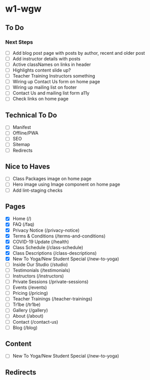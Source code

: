 # w1-wgw

## To Do

### Next Steps

- [ ] Add blog post page with posts by author, recent and older post
- [ ] Add instructor details with posts
- [ ] Active classNames on links in header
- [ ] Highlights content slide up?
- [ ] Teacher Training Instructors something
- [ ] Wiring up Contact Us form on home page
- [ ] Wiring up mailing list on footer
- [ ] Contact Us and mailing list form a11y
- [ ] Check links on home page

## Technical To Do

- [ ] Manifest
- [ ] Offline/PWA
- [ ] SEO
- [ ] Sitemap
- [ ] Redirects

## Nice to Haves

- [ ] Class Packages image on home page
- [ ] Hero image using Image component on home page
- [ ] Add lint-staging checks

## Pages

- [x] Home (/)
- [x] FAQ (/faq)
- [x] Privacy Notice (/privacy-notice)
- [x] Terms & Conditions (/terms-and-conditions)
- [x] COVID-19 Update (/health)
- [x] Class Schedule (/class-schedule)
- [x] Class Descriptions (/class-descriptions)
- [x] New To Yoga/New Student Special (/new-to-yoga)
- [ ] Inside Our Studio (/studio)
- [ ] Testimonials (/testimonials)
- [ ] Instructors (/instructors)
- [ ] Private Sessions (/private-sessions)
- [ ] Events (/events)
- [ ] Pricing (/pricing)
- [ ] Teacher Trainings (/teacher-trainings)
- [ ] Tr1be (/tr1be)
- [ ] Gallery (/gallery)
- [ ] About (/about)
- [ ] Contact (/contact-us)
- [ ] Blog (/blog)

## Content
- [ ] New To Yoga/New Student Special (/new-to-yoga)

## Redirects

